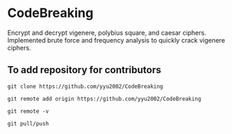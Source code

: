 # CodeBreaking
Encrypt and decrypt vigenere, polybius square, and caesar ciphers. Implemented brute force and frequency analysis to quickly crack vigenere ciphers.

## To add repository for contributors
`git clone https://github.com/yyu2002/CodeBreaking`

`git remote add origin https://github.com/yyu2002/CodeBreaking`

`git remote -v`

`git pull/push`


